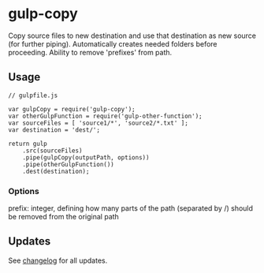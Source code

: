 # gulp-copy

Copy source files to new destination and use that destination as new source (for further piping).
Automatically creates needed folders before proceeding. Ability to remove 'prefixes' from path.

## Usage
```
// gulpfile.js

var gulpCopy = require('gulp-copy');
var otherGulpFunction = require('gulp-other-function');
var sourceFiles = [ 'source1/*', 'source2/*.txt' ];
var destination = 'dest/';

return gulp
    .src(sourceFiles)
    .pipe(gulpCopy(outputPath, options))
    .pipe(otherGulpFunction())
    .dest(destination);
```

### Options

prefix: integer, defining how many parts of the path (separated by /) should be removed from the original path

## Updates

See [changelog](CHANGELOG.md) for all updates.
